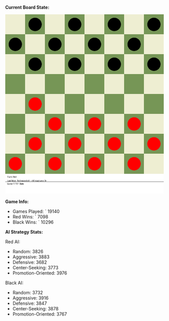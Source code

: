 
**Current Board State:**  
<!-- START_GIF -->
![Checkers Game](./checkers_game.gif)
<!-- END_GIF -->

**Game Info:**  
- Games Played: `<!-- GAMES_PLAYED --> 19140
- Red Wins: `<!-- RED_WINS --> 7098
- Black Wins: `<!-- BLACK_WINS --> 10296

<!-- AI_STATS -->
**AI Strategy Stats:**

Red AI:
- Random: 3826
- Aggressive: 3883
- Defensive: 3682
- Center-Seeking: 3773
- Promotion-Oriented: 3976

Black AI:
- Random: 3732
- Aggressive: 3916
- Defensive: 3847
- Center-Seeking: 3878
- Promotion-Oriented: 3767
